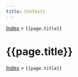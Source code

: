 ```yaml
---
title: Contests
---
```


[Index](index) > ```{{page.title}}```

# {{page.title}}

[Index](index) > ```{{page.title}}```
